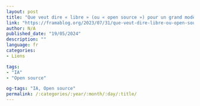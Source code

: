 ```yaml
---
layout: post
title: "Que veut dire « libre » (ou « open source ») pour un grand modèle de langage ?"
link: "https://framablog.org/2023/07/31/que-veut-dire-libre-ou-open-source-pour-un-grand-modele-de-langage"
author: N/A
published_date: "19/05/2024"
description: ""
language: fr
categories:
- Liens

tags:
- "IA"
- "Open source"

og-tags: "IA, Open source"
permalink: /:categories/:year/:month/:day/:title/
---
```

